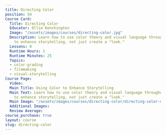 ```yaml
---
title: Directing Color
position: 54
Course Card:
  Title: Directing Color
  Educator: Ollie Kenchington
  Image: "/assets/images/courses/directing-color.jpg"
  Description: Learn how to use color theory and visual language throughout filmmaking
    to enhance storytelling, not just create a "look."
  Lessons: 8
  Runtime Hours: 1
  Runtime Minutes: 25
  Topics:
  - color-grading
  - filmmaking
  - visual-storytelling
Course Page:
  Video:
  Main Title: Using Color to Enhance Storytelling
  Main Text: Learn how to use color theory and visual language throughout filmmaking
    to enhance storytelling, not just create a "look."
  Main Image: "/assets/images/courses/directing-color/directing-color-main.jpg"
  Additional Images:
  Review Average:
course_purchase: true
layout: course
slug: directing-color
---
```



